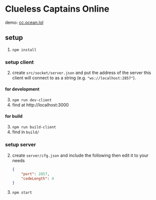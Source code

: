 # Clueless Captains Online
demo: [cc.ocean.lol](https://cc.ocean.lol)
## setup
1. `npm install`
### setup client
2. create `src/socket/server.json` and put the address of the server this client will connect to as a string (e.g. `"ws://localhost:2857"`).
#### for development
3. `npm run dev-client`
4. find at http://localhost:3000
#### for build
3. `npm run build-client`
4. find in `build/`
### setup server
2. create `server/cfg.json` and include the following then edit it to your needs
    ```json
    {
        "port": 2857,
        "codeLength": 4
    }
    ```
3. `npm start`
